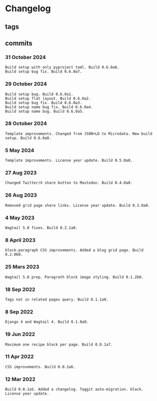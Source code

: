 # Changelog #

## tags ##

## commits ##

### 31 October 2024 ###

    Build setup with only pyproject toml. Build 0.6.0a6.
    Build setup bug fix. Build 0.6.0a7.

### 29 October 2024 ###

    Build setup bug. Build 0.6.0a1.
    Build setup flat layout. Build 0.6.0a2.
    Build setup bug fix. Build 0.6.0a3.
    Build setup name bug fix. Build 0.6.0a4.
    Build setup name bug. Build 0.6.0a5.

### 28 October 2024 ###

    Template improvements. Changed from JSON+LD to Microdata. New build setup. Build 0.6.0a0.

### 5 May 2024 ###

    Template improvements. License year update. Build 0.5.0a0.

### 27 Aug 2023 ###

    Changed Twitter/X share button to Mastodon. Build 0.4.0a0.

### 26 Aug 2023 ###

    Removed grid page share links. License year update. Build 0.3.0a0.

### 4 May 2023 ###

    Wagtail 5.0 fixes. Build 0.2.1a0.

### 8 April 2023 ###

    block-paragraph CSS improvements. Added a blog grid page. Build 0.2.0b0.


### 25 Mars 2023 ###

    Wagtail 5.0 prep. Paragrath block image styling. Build 0.1.2b0.

### 18 Sep 2022 ###

    Tags not in related pages query. Build 0.1.1a0.

### 8 Sep 2022 ###

    Django 4 and Wagtail 4. Build 0.1.0a0.

### 19 Jun 2022 ###

    Maximum one recipe block per page. Build 0.0.1a7.

### 11 Apr 2022 ###

    CSS improvements. Build 0.0.1a6.

### 12 Mar 2022 ###

    Build 0.0.1a5. Added a changelog. Taggit auto-migration. black. License year update.
